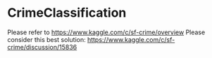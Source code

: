 # CrimeClassification
Please refer to https://www.kaggle.com/c/sf-crime/overview
Please consider this best solution: https://www.kaggle.com/c/sf-crime/discussion/15836
